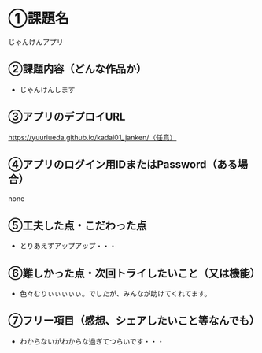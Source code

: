 # ①課題名
じゃんけんアプリ

## ②課題内容（どんな作品か）
- じゃんけんします

## ③アプリのデプロイURL
https://yuuriueda.github.io/kadai01_janken/（任意）

## ④アプリのログイン用IDまたはPassword（ある場合）
none

## ⑤工夫した点・こだわった点
- とりあえずアップアップ・・・

## ⑥難しかった点・次回トライしたいこと（又は機能）
- 色々むりぃぃぃぃぃ。でしたが、みんなが助けてくれてます。

## ⑦フリー項目（感想、シェアしたいこと等なんでも）
- わからないがわからな過ぎてつらいです・・・